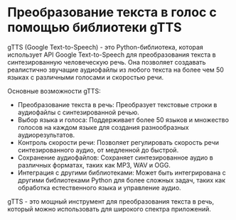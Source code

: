 # Преобразование текста в голос с помощью библиотеки gTTS

gTTS (Google Text-to-Speech) - это Python-библиотека, которая использует API Google Text-to-Speech для преобразования текста в синтезированную человеческую речь. Она позволяет создавать реалистично звучащие аудиофайлы из любого текста на более чем 50 языках с различными голосами и скоростью речи.

Основные возможности gTTS:

* Преобразование текста в речь: Преобразует текстовые строки в аудиофайлы с синтезированной речью.
* Выбор языка и голоса: Поддерживает более 50 языков и множество голосов на каждом языке для создания разнообразных аудиорезультатов.
* Контроль скорости речи: Позволяет регулировать скорость речи синтезированного аудио, от медленной до быстрой.
* Сохранение аудиофайлов: Сохраняет синтезированное аудио в различных форматах, таких как MP3, WAV и OGG.
* Интеграция с другими библиотеками: Может быть интегрирована с другими библиотеками Python для более сложных задач, таких как обработка естественного языка и управление аудио.

gTTS - это мощный инструмент для преобразования текста в речь, который можно использовать для широкого спектра приложений.
